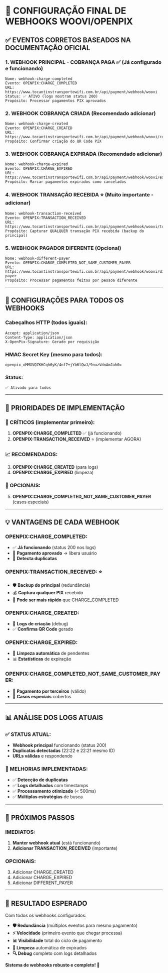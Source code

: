 # 🎯 CONFIGURAÇÃO FINAL DE WEBHOOKS WOOVI/OPENPIX

## ✅ EVENTOS CORRETOS BASEADOS NA DOCUMENTAÇÃO OFICIAL

### **1. WEBHOOK PRINCIPAL - COBRANÇA PAGA** ✅ (Já configurado e funcionando)
```
Nome: webhook-charge-completed
Evento: OPENPIX:CHARGE_COMPLETED
URL: https://www.tocantinstransportewifi.com.br/api/payment/webhook/woovi
Status: ✅ ATIVO (logs mostram status 200)
Propósito: Processar pagamentos PIX aprovados
```

### **2. WEBHOOK COBRANÇA CRIADA** (Recomendado adicionar)
```
Nome: webhook-charge-created
Evento: OPENPIX:CHARGE_CREATED
URL: https://www.tocantinstransportewifi.com.br/api/payment/webhook/woovi/created
Propósito: Confirmar criação do QR Code PIX
```

### **3. WEBHOOK COBRANÇA EXPIRADA** (Recomendado adicionar)
```
Nome: webhook-charge-expired
Evento: OPENPIX:CHARGE_EXPIRED
URL: https://www.tocantinstransportewifi.com.br/api/payment/webhook/woovi/expired
Propósito: Marcar pagamentos expirados como cancelados
```

### **4. WEBHOOK TRANSAÇÃO RECEBIDA** ⭐ (Muito importante - adicionar)
```
Nome: webhook-transaction-received
Evento: OPENPIX:TRANSACTION_RECEIVED
URL: https://www.tocantinstransportewifi.com.br/api/payment/webhook/woovi/transaction
Propósito: Capturar QUALQUER transação PIX recebida (backup do principal)
```

### **5. WEBHOOK PAGADOR DIFERENTE** (Opcional)
```
Nome: webhook-different-payer
Evento: OPENPIX:CHARGE_COMPLETED_NOT_SAME_CUSTOMER_PAYER
URL: https://www.tocantinstransportewifi.com.br/api/payment/webhook/woovi/different-payer
Propósito: Processar pagamentos feitos por pessoa diferente
```

---

## 🔧 CONFIGURAÇÕES PARA TODOS OS WEBHOOKS

### **Cabeçalhos HTTP (todos iguais):**
```
Accept: application/json
Content-Type: application/json
X-OpenPix-Signature: Gerado por requisição
```

### **HMAC Secret Key (mesmo para todos):**
```
openpix_oMMGVQZKHCqh6yK/4nf7+jYb6lQwJ/9nuzVdnAmJah0=
```

### **Status:**
```
✅ Ativado para todos
```

---

## 🎯 PRIORIDADES DE IMPLEMENTAÇÃO

### **🚨 CRÍTICOS (implementar primeiro):**
1. **OPENPIX:CHARGE_COMPLETED** ✅ (já funcionando)
2. **OPENPIX:TRANSACTION_RECEIVED** ⭐ (implementar AGORA)

### **📈 RECOMENDADOS:**
3. **OPENPIX:CHARGE_CREATED** (para logs)
4. **OPENPIX:CHARGE_EXPIRED** (limpeza)

### **🔄 OPCIONAIS:**
5. **OPENPIX:CHARGE_COMPLETED_NOT_SAME_CUSTOMER_PAYER** (casos especiais)

---

## 💡 VANTAGENS DE CADA WEBHOOK

### **OPENPIX:CHARGE_COMPLETED:**
- ✅ **Já funcionando** (status 200 nos logs)
- 🎯 **Pagamento aprovado** → libera usuário
- 🔄 **Detecta duplicatas**

### **OPENPIX:TRANSACTION_RECEIVED:** ⭐
- 🛡️ **Backup do principal** (redundância)
- 💰 **Captura qualquer PIX** recebido
- 🚀 **Pode ser mais rápido** que CHARGE_COMPLETED

### **OPENPIX:CHARGE_CREATED:**
- 📝 **Logs de criação** (debug)
- ✅ **Confirma QR Code** gerado

### **OPENPIX:CHARGE_EXPIRED:**
- 🧹 **Limpeza automática** de pendentes
- 📊 **Estatísticas** de expiração

### **OPENPIX:CHARGE_COMPLETED_NOT_SAME_CUSTOMER_PAYER:**
- 👥 **Pagamento por terceiros** (válido)
- 🎯 **Casos especiais** cobertos

---

## 📊 ANÁLISE DOS LOGS ATUAIS

### **✅ STATUS ATUAL:**
- **Webhook principal** funcionando (status 200)
- **Duplicatas detectadas** (22:22 e 22:21 mesmo ID)
- **URLs válidas** e respondendo

### **🔧 MELHORIAS IMPLEMENTADAS:**
- ✅ **Detecção de duplicatas**
- ✅ **Logs detalhados** com timestamps
- ✅ **Processamento otimizado** (< 500ms)
- ✅ **Múltiplas estratégias** de busca

---

## 🚀 PRÓXIMOS PASSOS

### **IMEDIATOS:**
1. **Manter webhook atual** (está funcionando)
2. **Adicionar TRANSACTION_RECEIVED** (importante)

### **OPCIONAIS:**
3. Adicionar CHARGE_CREATED
4. Adicionar CHARGE_EXPIRED
5. Adicionar DIFFERENT_PAYER

---

## 🎯 RESULTADO ESPERADO

Com todos os webhooks configurados:
- **🛡️ Redundância** (múltiplos eventos para mesmo pagamento)
- **⚡ Velocidade** (primeiro evento que chegar processa)
- **📊 Visibilidade** total do ciclo de pagamento
- **🧹 Limpeza** automática de expirados
- **🔍 Debug** completo com logs detalhados

**Sistema de webhooks robusto e completo! 🎉**
